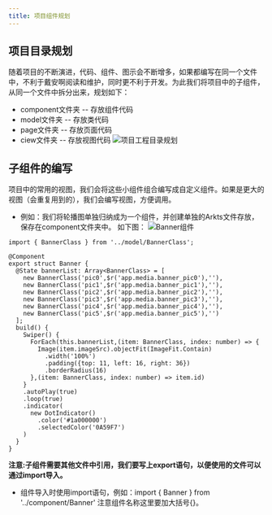 ```yaml
---
title: 项目组件规划
---
```

## 项目目录规划
随着项目的不断演进，代码、组件、图示会不断增多，如果都编写在同一个文件中，不利于戴安啊阅读和维护，同时更不利于开发。为此我们将项目中的子组件，从同一个文件中拆分出来，规划如下：

- component文件夹 -- 存放组件代码
- model文件夹 -- 存放类代码
- page文件夹 -- 存放页面代码
- ciew文件夹 -- 存放视图代码
![项目工程目录规划](https://foruda.gitee.com/images/1726217242574652317/19b1b11e_14874931.png "屏幕截图")

## 子组件的编写
项目中的常用的视图，我们会将这些小组件组合编写成自定义组件。如果是更大的视图（会重复用到的），我们会编写视图，方便调用。
- 例如：我们将轮播图单独归纳成为一个组件，并创建单独的Arkts文件存放，保存在component文件夹中。
如下图：
![Banner组件](https://foruda.gitee.com/images/1726217633628186929/ff5f9e08_14874931.png "屏幕截图")

```
import { BannerClass } from '../model/BannerClass';

@Component
export struct Banner {
  @State bannerList: Array<BannerClass> = [
    new BannerClass('pic0',$r('app.media.banner_pic0'),''),
    new BannerClass('pic1',$r('app.media.banner_pic1'),''),
    new BannerClass('pic2',$r('app.media.banner_pic2'),''),
    new BannerClass('pic3',$r('app.media.banner_pic3'),''),
    new BannerClass('pic4',$r('app.media.banner_pic4'),''),
    new BannerClass('pic5',$r('app.media.banner_pic5'),'')
  ];
  build() {
    Swiper() {
      ForEach(this.bannerList,(item: BannerClass, index: number) => {
        Image(item.imageSrc).objectFit(ImageFit.Contain)
          .width('100%')
          .padding({top: 11, left: 16, right: 36})
          .borderRadius(16)
      },(item: BannerClass, index: number) => item.id)
    }
    .autoPlay(true)
    .loop(true)
    .indicator(
      new DotIndicator()
        .color('#1a000000')
        .selectedColor('0A59F7')
    )
  }
}
```
**注意:子组件需要其他文件中引用，我们要写上export语句，以便使用的文件可以通过import导入。**

- 组件导入时使用import语句，例如：import { Banner } from '../component/Banner'
注意组件名称这里要加大括号{}。

